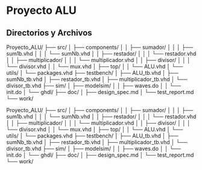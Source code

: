 # Proyecto ALU

## Directorios y Archivos 

Proyecto_ALU/
├── src/
│   ├── components/
│   │   ├── sumador/
│   │   │   ├── sum1b.vhd
│   │   │   └── sumNb.vhd
│   │   ├── restador/
│   │   │   └── restador.vhd
│   │   ├── multiplicador/
│   │   │   └── multiplicador.vhd
│   │   ├── divisor/
│   │   │   └── divisor.vhd
│   │   └── mux.vhd
│   ├── top/
│   │   └── ALU.vhd
│   └── utils/
│       └── packages.vhd
├── testbench/
│   ├── ALU_tb.vhd
│   ├── sumNb_tb.vhd
│   ├── restador_tb.vhd
│   ├── multiplicador_tb.vhd
│   └── divisor_tb.vhd
├── sim/
│   ├── modelsim/
│   │   ├── waves.do
│   │   └── init.do
│   └── ghdl/
├── doc/
│   ├── design_spec.md
│   └── test_report.md
└── work/

Proyecto_ALU/
├── src/
│ ├── components/
│ │ ├── sumador/
│ │ │ ├── sum1b.vhd
│ │ │ └── sumNb.vhd
│ │ ├── restador/
│ │ │ └── restador.vhd
│ │ ├── multiplicador/
│ │ │ └── multiplicador.vhd
│ │ ├── divisor/
│ │ │ └── divisor.vhd
│ │ └── mux.vhd
│ ├── top/
│ │ └── ALU.vhd
│ └── utils/
│ └── packages.vhd
├── testbench/
│ ├── ALU_tb.vhd
│ ├── sumNb_tb.vhd
│ ├── restador_tb.vhd
│ ├── multiplicador_tb.vhd
│ └── divisor_tb.vhd
├── sim/
│ ├── modelsim/
│ │ ├── waves.do
│ │ └── init.do
│ └── ghdl/
├── doc/
│ ├── design_spec.md
│ └── test_report.md
└── work/
